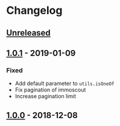 # Changelog

## [Unreleased]

## [1.0.1] - 2019-01-09

### Fixed

- Add default parameter to `utils.isOneOf`
- Fix pagination of immoscout
- Increase pagination limit

## [1.0.0] - 2018-12-08

[unreleased]: https://github.com/adriankumpf/findmeaflat/compare/v1.0.1...HEAD
[1.0.1]: https://github.com/adriankumpf/findmeaflat/compare/v1.0.0...v1.0.1
[1.0.0]: https://github.com/adriankumpf/findmeaflat/compare/v0.0.0...v1.0.0
